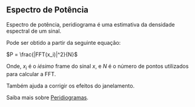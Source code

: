 ## Espectro de Potência

Espectro de potência, peridiograma é uma estimativa da densidade espectral de um sinal.



Pode ser obtido a partir da seguinte equação:

$P = \frac{|FFT(x_i)|^2}{N}$

Onde, $x_i$ é o $iésimo$ frame do sinal $x$, e $N$ é o número de pontos utilizados para calcular a FFT.

Também ajuda a corrigir os efeitos do janelamento.

Saiba mais sobre [Peridiogramas](https://en.wikipedia.org/wiki/Periodogram).